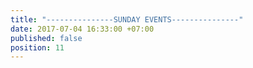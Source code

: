 ```yaml
---
title: "---------------SUNDAY EVENTS---------------"
date: 2017-07-04 16:33:00 +07:00
published: false
position: 11
---
```


